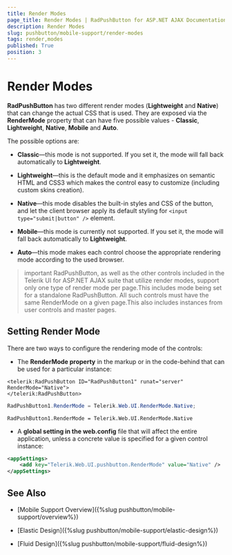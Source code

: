 ```yaml
---
title: Render Modes
page_title: Render Modes | RadPushButton for ASP.NET AJAX Documentation
description: Render Modes
slug: pushbutton/mobile-support/render-modes
tags: render,modes
published: True
position: 3
---
```


# Render Modes

**RadPushButton** has two different render modes (**Lightweight** and **Native**) that can change the actual CSS that is used. They are exposed via the **RenderMode** property that can have five possible values - **Classic**, **Lightweight**, **Native**, **Mobile** and **Auto**.

The possible options are:

* **Classic**—this mode is not supported. If you set it, the mode will fall back automatically to **Lightweight**.

* **Lightweight**—this is the default mode and it emphasizes on semantic HTML and CSS3 which makes the control easy to customize (including custom skins creation).

* **Native**—this mode disables the built-in styles and CSS of the button, and let the client browser apply its default styling for `<input type="submit|button" />` element.

* **Mobile**—this mode is currently not supported. If you set it, the mode will fall back automatically to **Lightweight**.

* **Auto**—this mode makes each control choose the appropriate rendering mode according to the used browser.

>important RadPushButton, as well as the other controls included in the Telerik UI for ASP.NET AJAX suite that utilize render modes, support only one type of render mode per page.This includes mode being set for a standalone RadPushButton. All such controls must have the same RenderMode on a given page.This also includes instances from user controls and master pages.



## Setting Render Mode

There are two ways to configure the rendering mode of the controls:

* The **RenderMode property** in the markup or in the code-behind that can be used for a particular instance:

````ASP.NET
<telerik:RadPushButton ID="RadPushButton1" runat="server" RenderMode="Native">
</telerik:RadPushButton>
````

````C#
RadPushButton1.RenderMode = Telerik.Web.UI.RenderMode.Native;
````
````VB
RadPushButton1.RenderMode = Telerik.Web.UI.RenderMode.Native
````

* A **global setting in the web.config** file that will affect the entire application, unless a concrete value is specified for a given control instance:

````XML
<appSettings>
	<add key="Telerik.Web.UI.pushbutton.RenderMode" value="Native" />
</appSettings>
````

## See Also

 * [Mobile Support Overview]({%slug pushbutton/mobile-support/overview%})

 * [Elastic Design]({%slug pushbutton/mobile-support/elastic-design%})

 * [Fluid Design]({%slug pushbutton/mobile-support/fluid-design%})
